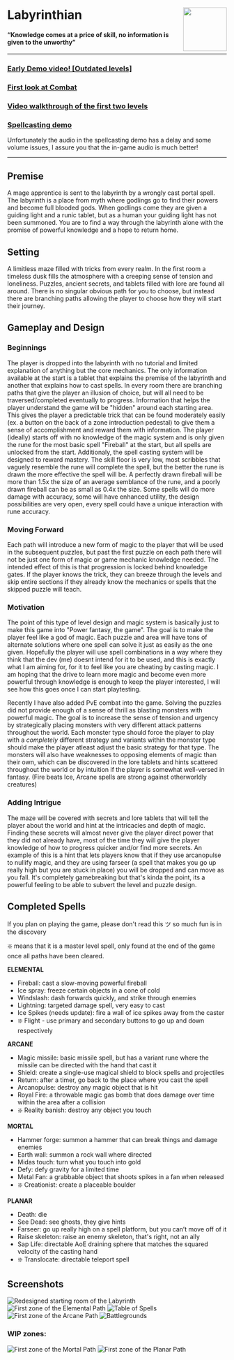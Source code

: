 # Labyrinthian <img align="right" width="100" height="100" src="Images/Logo-transparent.png">

#### “Knowledge comes at a price of skill, no information is given to the unworthy” ####

----

### [Early Demo video! [Outdated levels]](https://drive.google.com/file/d/1xJ_BES61z12q9RlTr7zKJVLLXFjpBsIf/view?usp=sharing) ###
### [First look at Combat](https://drive.google.com/file/d/1BV1-XuEmsrxDXvtg4RC3rzKAzQFefZKq/view?usp=sharing) ###
### [Video walkthrough of the first two levels](https://drive.google.com/file/d/1mNEqmbB7N3NgcfvjMQDKSJ-hcn0eGVX3/view?usp=sharing) ###
### [Spellcasting demo](https://drive.google.com/file/d/1jE3I2p1PMfhViooRWt6XInkQ_wLuQmcu/view?usp=sharing) ###
Unfortunately the audio in the spellcasting demo has a delay and some volume issues, I assure you that the in-game audio is much better! 

----

## Premise ##
A mage apprentice is sent to the labyrinth by a wrongly cast portal spell. The labyrinth is a place from myth where godlings go to find their powers and become full blooded gods. When godlings come they are given a guiding light and a runic tablet, but as a human your guiding light has not been summoned. You are to find a way through the labyrinth alone with the promise of powerful knowledge and a hope to return home.

## Setting ##
A limitless maze filled with tricks from every realm. In the first room a timeless dusk fills the atmosphere with a creeping sense of tension and loneliness. Puzzles, ancient secrets, and tablets filled with lore are found all around. There is no singular obvious path for you to choose, but instead there are branching paths allowing the player to choose how they will start their journey.

## Gameplay and Design ##
### Beginnings ###
The player is dropped into the labyrinth with no tutorial and limited explanation of anything but the core mechanics. The only information available at the start is a tablet that explains the premise of the labyrinth and another that explains how to cast spells. In every room there are branching paths that give the player an illusion of choice, but will all need to be traversed/completed eventually to progress. Information that helps the player understand the game will be "hidden" around each starting area. This gives the player a predictable trick that can be found moderately easily (ex. a button on the back of a zone introduction pedestal) to give them a sense of accomplishment and reward them with information. The player (ideally) starts off with no knowledge of the magic system and is only given the rune for the most basic spell "Fireball" at the start, but all spells are unlocked from the start. Additionaly, the spell casting system will be designed to reward mastery. The skill floor is very low, most scribbles that vaguely resemble the rune will complete the spell, but the better the rune is drawn the more effective the spell will be. A perfectly drawn fireball will be  more than 1.5x the size of an average semblance of the rune, and a poorly drawn fireball can be as small as 0.4x the size. Some spells will do more damage with accuracy, some will have enhanced utility, the design possibilities are very open, every spell could have a unique interaction with rune accuracy. 

### Moving Forward ###
Each path will introduce a new form of magic to the player that will be used in the subsequent puzzles, but past the first puzzle on each path there will not be just one form of magic or game mechanic knowledge needed. The intended effect of this is that progression is locked behind knowledge gates. If the player knows the trick, they can breeze through the levels and skip entire sections if they already know the mechanics or spells that the skipped puzzle will teach.

### Motivation ###
The point of this type of level design and magic system is basically just to make this game into "Power fantasy, the game". The goal is to make the player feel like a god of magic. Each puzzle and area will have tons of alternate solutions where one spell can solve it just as easily as the one given. Hopefully the player will use spell combinations in a way where they think that the dev (me) doesnt intend for it to be used, and this is exactly what I am aiming for, for it to feel like you are cheating by casting magic. I am hoping that the drive to learn more magic and become even more powerful through knowledge is enough to keep the player interested, I will see how this goes once I can start playtesting.

Recently I have also added PvE combat into the game. Solving the puzzles did not provide enough of a sense of thrill as blasting monsters with powerful magic. The goal is to increase the sense of tension and urgency by strategically placing monsters with very different attack patterns throughout the world. Each monster type should force the player to play with a *completely* different strategy and variants within the monster type should make the player atleast adjust the basic strategy for that type. The monsters will also have weaknesses to opposing elements of magic than their own, which can be discovered in the lore tablets and hints scattered throughout the world or by intuition if the player is somewhat well-versed in fantasy. (Fire beats Ice, Arcane spells are strong against otherworldly creatures)

### Adding Intrigue ###
The maze will be covered with secrets and lore tablets that will tell the player about the world and hint at the intricacies and depth of magic. Finding these secrets will almost never give the player direct power that they did not already have, most of the time they will give the player knowledge of how to progress quicker and/or find more secrets. An example of this is a hint that lets players know that if they use arcanopulse to nullify magic, and they are using farseer (a spell that makes you go up really high but you are stuck in place) you will be dropped and can move as you fall. It's completely gamebreaking but that's kinda the point, its a powerful feeling to be able to subvert the level and puzzle design. 


## Completed Spells ##
If you plan on playing the game, please don't read this ツ so much fun is in the discovery

❇️ means that it is a master level spell, only found at the end of the game once all paths have been cleared.


**ELEMENTAL**
- Fireball: cast a slow-moving powerful fireball
- Ice spray: freeze certain objects in a cone of cold
- Windslash: dash forwards quickly, and strike through enemies
- Lightning: targeted damage spell, very easy to cast
- Ice Spikes (needs update): fire a wall of ice spikes away from the caster
- ❇️ Flight - use primary and secondary buttons to go up and down respectively

**ARCANE**
- Magic missile: basic missile spell, but has a variant rune where the missile can be directed with the hand that cast it
- Shield: create a single-use magical shield to block spells and projectiles
- Return: after a timer, go back to the place where you cast the spell
- Arcanopulse: destroy any magic object that is hit
- Royal Fire: a throwable magic gas bomb that does damage over time within the area after a collision
- ❇️ Reality banish: destroy any object you touch

**MORTAL**
- Hammer forge: summon a hammer that can break things and damage enemies
- Earth wall: summon a rock wall where directed
- Midas touch: turn what you touch into gold
- Defy: defy gravity for a limited time
- Metal Fan: a grabbable object that shoots spikes in a fan when released
- ❇️ Creationist: create a placeable boulder

**PLANAR**
- Death: die
- See Dead: see ghosts, they give hints
- Farseer: go up really high on a spell platform, but you can’t move off of it
- Raise skeleton: raise an enemy skeleton, that's right, not an ally
- Sap Life: directable AoE draining sphere that matches the squared velocity of the casting hand
- ❇️ Translocate: directable teleport spell



## Screenshots ##
![Redesigned starting room of the Labyrinth](Images/Zone0.PNG)
![First zone of the Elemental Path](Images/ElementalZone0.PNG)
![Table of Spells](Images/Spell.PNG)
![First zone of the Arcane Path](Images/ArcaneZone0N.PNG)
![Battlegrounds](Images/Battlegrounds.PNG)

### WIP zones: ###
![First zone of the Mortal Path](Images/MortalZone0.PNG)
![First zone of the Planar Path](Images/PlanarZone0.PNG)
